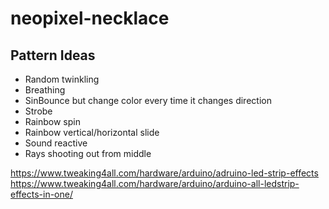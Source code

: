 # neopixel-necklace

## Pattern Ideas
- Random twinkling
- Breathing
- SinBounce but change color every time it changes direction
- Strobe
- Rainbow spin
- Rainbow vertical/horizontal slide
- Sound reactive
- Rays shooting out from middle

https://www.tweaking4all.com/hardware/arduino/adruino-led-strip-effects
https://www.tweaking4all.com/hardware/arduino/arduino-all-ledstrip-effects-in-one/
